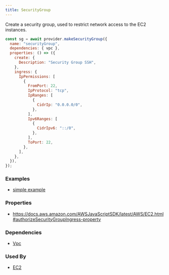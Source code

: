 ```yaml
---
title: SecurityGroup
---
```


Create a security group, used to restrict network access to the EC2 instances.

```js
const sg = await provider.makeSecurityGroup({
  name: "securityGroup",
  dependencies: { vpc },
  properties: () => ({
    create: {
      Description: "Security Group SSH",
    },
    ingress: {
      IpPermissions: [
        {
          FromPort: 22,
          IpProtocol: "tcp",
          IpRanges: [
            {
              CidrIp: "0.0.0.0/0",
            },
          ],
          Ipv6Ranges: [
            {
              CidrIpv6: "::/0",
            },
          ],
          ToPort: 22,
        },
      ],
    },
  }),
});
```

### Examples

- [simple example](https://github.com/grucloud/grucloud/blob/main/examples/aws/ec2-vpc/iac.js#L26)

### Properties

- https://docs.aws.amazon.com/AWSJavaScriptSDK/latest/AWS/EC2.html#authorizeSecurityGroupIngress-property

### Dependencies

- [Vpc](./Vpc)

### Used By

- [EC2](./EC2)
